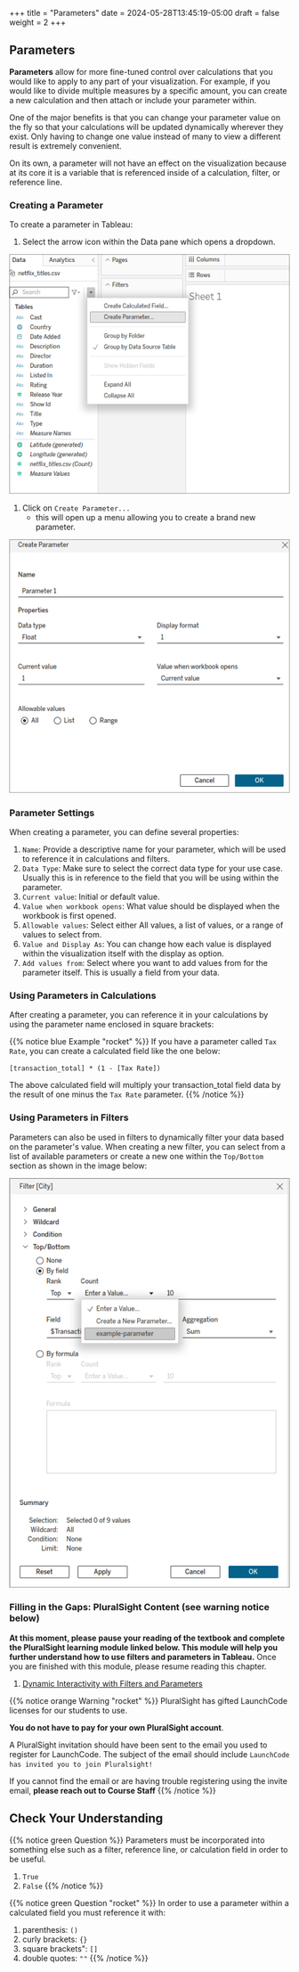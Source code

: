 +++
title = "Parameters"
date = 2024-05-28T13:45:19-05:00
draft = false
weight = 2
+++

## Parameters

**Parameters** allow for more fine-tuned control over calculations that you would like to apply to any part of your visualization. For example, if you would like to divide multiple measures by a specific amount, you can create a new calculation and then attach or include your parameter within. 

One of the major benefits is that you can change your parameter value on the fly so that your calculations will be updated dynamically wherever they exist. Only having to change one value instead of many to view a different result is extremely convenient.

On its own, a parameter will not have an effect on the visualization because at its core it is a variable that is referenced inside of a calculation, filter, or reference line.

### Creating a Parameter

To create a parameter in Tableau:
1. Select the arrow icon within the Data pane which opens a dropdown.

![Create a new paramater using Tableau public](pictures/create-parameter.png?classes=border)

1. Click on `Create Parameter...`
    - this will open up a menu allowing you to create a brand new parameter.

![Create a parameter in Tableau menu](pictures/parameter-menu.png?classes=border)

### Parameter Settings
When creating a parameter, you can define several properties:

1. `Name`: Provide a descriptive name for your parameter, which will be used to reference it in calculations and filters.
1. `Data Type`: Make sure to select the correct data type for your use case. Usually this is in reference to the field that you will be using within the parameter.
1. `Current value`: Initial or default value.
1. `Value when workbook opens`: What value should be displayed when the workbook is first opened.
1. `Allowable values`: Select either All values, a list of values, or a range of values to select from.
1. `Value and Display As`: You can change how each value is displayed within the visualization itself with the display as option.
1. `Add values from`: Select where you want to add values from for the parameter itself. This is usually a field from your data.

### Using Parameters in Calculations
After creating a parameter, you can reference it in your calculations by using the parameter name enclosed in square brackets:

{{% notice blue Example "rocket" %}}
If you have a parameter called `Tax Rate`, you can create a calculated field like the one below:

```console
[transaction_total] * (1 - [Tax Rate])
```

The above calculated field will multiply your transaction_total field data by the result of one minus the `Tax Rate` parameter.
{{% /notice %}}

### Using Parameters in Filters

Parameters can also be used in filters to dynamically filter your data based on the parameter's value. When creating a new filter, you can select from a list of available parameters or create a new one within the `Top/Bottom` section as shown in the image below:

![Select a parameter or create a new one within the Top/Bottom section of adding a filter](pictures/filter-parameter.png?classes=border)


### Filling in the Gaps: PluralSight Content (see warning notice below)

**At this moment, please pause your reading of the textbook and complete the PluralSight learning module linked below. This module will help you further understand how to use filters and parameters in Tableau.** 
Once you are finished with this module, please resume reading this chapter.

1. [Dynamic Interactivity with Filters and Parameters](https://app.pluralsight.com/ilx/video-courses/clips/de1124d7-2c19-45ac-9fa0-3a23067ddf3a)

{{% notice orange Warning "rocket" %}}
PluralSight has gifted LaunchCode licenses for our students to use. 

**You do not have to pay for your own PluralSight account**. 

A PluralSight invitation should have been sent to the email you used to register for LaunchCode.
The subject of the email should include `LaunchCode has invited you to join Pluralsight!`

If you cannot find the email or are having trouble registering using the invite email, **please reach out to Course Staff**
{{% /notice %}}


## Check Your Understanding

{{% notice green Question %}}
Parameters must be incorporated into something else such as a filter, reference line, or calculation field in order to be useful.

1. `True`
1. `False`
{{% /notice %}}

{{% notice green Question "rocket" %}}
In order to use a parameter within a calculated field you must reference it with:

1. parenthesis: `()`
1. curly brackets: `{}`
1. square brackets": `[]`
1. double quotes: `""`
{{% /notice %}}
